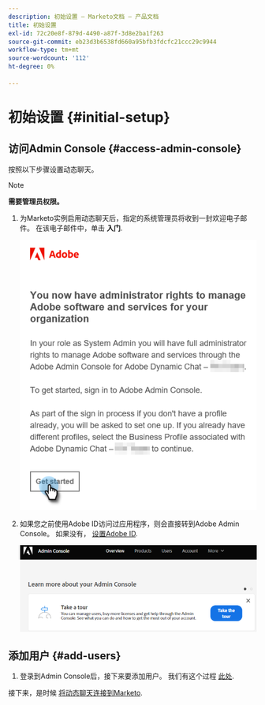 ```yaml
---
description: 初始设置 — Marketo文档 — 产品文档
title: 初始设置
exl-id: 72c20e8f-879d-4490-a87f-3d8e2ba1f263
source-git-commit: eb23d3b6538fd660a95bfb3fdcfc21ccc29c9944
workflow-type: tm+mt
source-wordcount: '112'
ht-degree: 0%

---
```


# 初始设置 {#initial-setup}

## 访问Admin Console {#access-admin-console}

按照以下步骤设置动态聊天。

>[!NOTE]
>
>**需要管理员权限。**

1. 为Marketo实例启用动态聊天后，指定的系统管理员将收到一封欢迎电子邮件。 在该电子邮件中，单击 **入门**.

   ![](assets/initial-setup-1.png)

1. 如果您之前使用Adobe ID访问过应用程序，则会直接转到Adobe Admin Console。 如果没有， [设置Adobe ID](https://helpx.adobe.com/manage-account/using/create-update-adobe-id.html).

   ![](assets/initial-setup-2.png)

## 添加用户 {#add-users}

1. 登录到Admin Console后，接下来要添加用户。 我们有这个过程 [此处](/help/marketo/product-docs/demand-generation/dynamic-chat/add-or-remove-chat-users.md#add-a-chat-user).

接下来，是时候 [将动态聊天连接到Marketo](/help/marketo/product-docs/demand-generation/dynamic-chat/integrations/connect-dynamic-chat-to-marketo.md).
